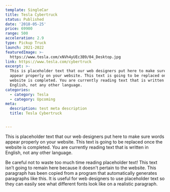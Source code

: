 ```yaml
---
template: SingleCar
title: Tesla Cybertruck
status: Published
date: '2018-05-25'
price: 69900
range: 500
acceleration: 2.9
type: Pickup Truck
launch: 2021-2022
featuredImage: >-
  https://www.tesla.com/xNVh4yUEc3B9/04_Desktop.jpg
link: https://www.tesla.com/cybertruck
excerpt: >-
  This is placeholder text that our web designers put here to make sure words
  appear properly on your website. This text is going to be replaced once the
  website is completed. You are currently reading text that is written in
  English, not any other language.
categories:
  - category: Tesla
  - category: Upcoming
meta:
  description: test meta description
  title: Tesla Cybertruck


---
```


This is placeholder text that our web designers put here to make sure words appear properly on your website. This text is going to be replaced once the website is completed. You are currently reading text that is written in English, not any other language.

Be careful not to waste too much time reading placeholder text! This text isn’t going to remain here because it doesn't pertain to the website. This paragraph has been copied from a program that automatically generates paragraphs like this. It is useful for web designers to use placeholder text so they can easily see what different fonts look like on a realistic paragraph.
